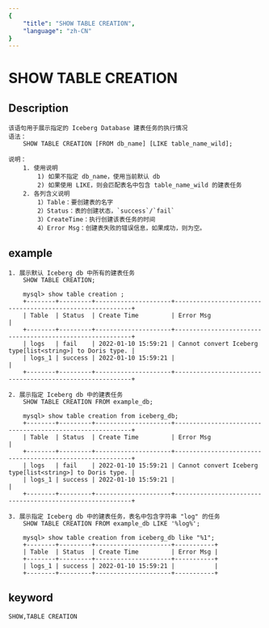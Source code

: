 ```yaml
---
{
    "title": "SHOW TABLE CREATION",
    "language": "zh-CN"
}
---
```


<!-- 
Licensed to the Apache Software Foundation (ASF) under one
or more contributor license agreements.  See the NOTICE file
distributed with this work for additional information
regarding copyright ownership.  The ASF licenses this file
to you under the Apache License, Version 2.0 (the
"License"); you may not use this file except in compliance
with the License.  You may obtain a copy of the License at

  http://www.apache.org/licenses/LICENSE-2.0

Unless required by applicable law or agreed to in writing,
software distributed under the License is distributed on an
"AS IS" BASIS, WITHOUT WARRANTIES OR CONDITIONS OF ANY
KIND, either express or implied.  See the License for the
specific language governing permissions and limitations
under the License.
-->

# SHOW TABLE CREATION

## Description

    该语句用于展示指定的 Iceberg Database 建表任务的执行情况
    语法：
        SHOW TABLE CREATION [FROM db_name] [LIKE table_name_wild];
        
    说明：
        1. 使用说明
            1) 如果不指定 db_name，使用当前默认 db
            2) 如果使用 LIKE，则会匹配表名中包含 table_name_wild 的建表任务
        2. 各列含义说明
            1）Table：要创建表的名字
            2）Status：表的创建状态，`success`/`fail`
            3）CreateTime：执行创建该表任务的时间
            4）Error Msg：创建表失败的错误信息，如果成功，则为空。
## example

    1. 展示默认 Iceberg db 中所有的建表任务
        SHOW TABLE CREATION;

        mysql> show table creation ;
        +--------+---------+---------------------+----------------------------------------------------------+
        | Table  | Status  | Create Time         | Error Msg                                                |
        +--------+---------+---------------------+----------------------------------------------------------+
        | logs   | fail    | 2022-01-10 15:59:21 | Cannot convert Iceberg type[list<string>] to Doris type. |
        | logs_1 | success | 2022-01-10 15:59:21 |                                                          |
        +--------+---------+---------------------+----------------------------------------------------------+
    
    2. 展示指定 Iceberg db 中的建表任务
        SHOW TABLE CREATION FROM example_db;

        mysql> show table creation from iceberg_db;
        +--------+---------+---------------------+----------------------------------------------------------+
        | Table  | Status  | Create Time         | Error Msg                                                |
        +--------+---------+---------------------+----------------------------------------------------------+
        | logs   | fail    | 2022-01-10 15:59:21 | Cannot convert Iceberg type[list<string>] to Doris type. |
        | logs_1 | success | 2022-01-10 15:59:21 |                                                          |
        +--------+---------+---------------------+----------------------------------------------------------+
        
    3. 展示指定 Iceberg db 中的建表任务，表名中包含字符串 "log" 的任务
        SHOW TABLE CREATION FROM example_db LIKE '%log%';

        mysql> show table creation from iceberg_db like "%1";
        +--------+---------+---------------------+-----------+
        | Table  | Status  | Create Time         | Error Msg |
        +--------+---------+---------------------+-----------+
        | logs_1 | success | 2022-01-10 15:59:21 |           |
        +--------+---------+---------------------+-----------+
        
## keyword

    SHOW,TABLE CREATION


